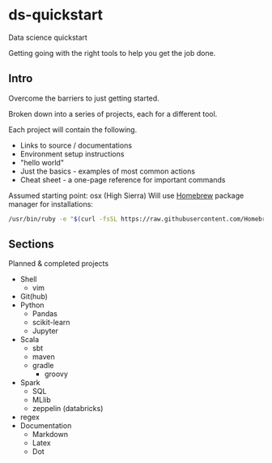 # ds-quickstart
Data science quickstart

Getting going with the right tools to help you get the job done.

## Intro

Overcome the barriers to just getting started.

Broken down into a series of projects, each for a different tool.

Each project will contain the following.

* Links to source / documentations
* Environment setup instructions
* "hello world"
* Just the basics - examples of most common actions
* Cheat sheet - a one-page reference for important commands

Assumed starting point: osx (High Sierra)
Will use [Homebrew](https://brew.sh) package manager for installations:

```bash
/usr/bin/ruby -e "$(curl -fsSL https://raw.githubusercontent.com/Homebrew/install/master/install)"
```

## Sections

Planned & completed projects

* Shell
    * vim
* Git(hub)
* Python
    * Pandas
    * scikit-learn
    * Jupyter
* Scala
    * sbt
    * maven
    * gradle
        * groovy
* Spark
    * SQL
    * MLlib
    * zeppelin (databricks)
* regex
* Documentation
    * Markdown
    * Latex
    * Dot
